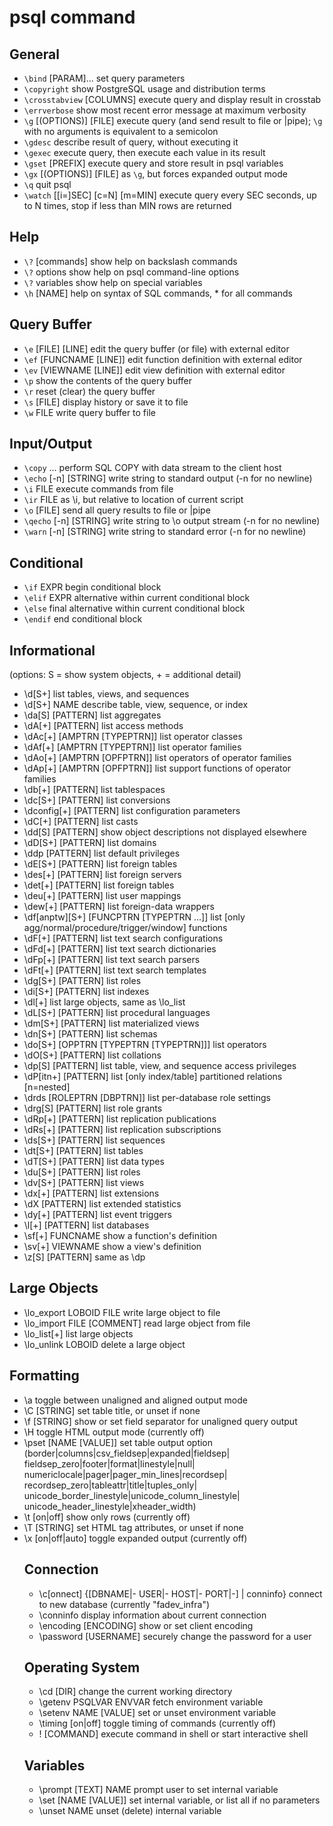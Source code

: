 # psql command

## General
  - `\bind` [PARAM]...       set query parameters
  - `\copyright`             show PostgreSQL usage and distribution terms
  - `\crosstabview` [COLUMNS] execute query and display result in crosstab
  - `\errverbose`            show most recent error message at maximum verbosity
  - `\g` [(OPTIONS)] [FILE]  execute query (and send result to file or |pipe);
                         `\g` with no arguments is equivalent to a semicolon
  - `\gdesc`                 describe result of query, without executing it
  - `\gexec`                 execute query, then execute each value in its result
  - `\gset` [PREFIX]         execute query and store result in psql variables
  - `\gx` [(OPTIONS)] [FILE] as `\g`, but forces expanded output mode
  - `\q`                     quit psql
  - `\watch` [[i=]SEC] [c=N] [m=MIN]
                         execute query every SEC seconds, up to N times,
                         stop if less than MIN rows are returned

## Help
  - `\?` [commands]          show help on backslash commands
  - `\?` options             show help on psql command-line options
  - `\?` variables           show help on special variables
  - `\h` [NAME]              help on syntax of SQL commands, * for all commands

## Query Buffer
  - `\e` [FILE] [LINE]       edit the query buffer (or file) with external editor
  - `\ef` [FUNCNAME [LINE]]  edit function definition with external editor
  - `\ev` [VIEWNAME [LINE]]  edit view definition with external editor
  - `\p`                     show the contents of the query buffer
  - `\r`                     reset (clear) the query buffer
  - `\s` [FILE]              display history or save it to file
  - `\w` FILE                write query buffer to file

## Input/Output
  - `\copy` ...              perform SQL COPY with data stream to the client host
  - `\echo` [-n] [STRING]    write string to standard output (-n for no newline)
  - `\i` FILE                execute commands from file
  - `\ir` FILE               as \i, but relative to location of current script
  - `\o` [FILE]              send all query results to file or |pipe
  - `\qecho` [-n] [STRING]   write string to \o output stream (-n for no newline)
  - `\warn` [-n] [STRING]    write string to standard error (-n for no newline)

## Conditional
  - `\if` EXPR               begin conditional block
  - `\elif` EXPR             alternative within current conditional block
  - `\else`                  final alternative within current conditional block
  - `\endif`                 end conditional block

## Informational
  (options: S = show system objects, + = additional detail)
  - \d[S+]                 list tables, views, and sequences
  - \d[S+]  NAME           describe table, view, sequence, or index
  - \da[S]  [PATTERN]      list aggregates
  - \dA[+]  [PATTERN]      list access methods
  - \dAc[+] [AMPTRN [TYPEPTRN]]  list operator classes
  - \dAf[+] [AMPTRN [TYPEPTRN]]  list operator families
  - \dAo[+] [AMPTRN [OPFPTRN]]   list operators of operator families
  - \dAp[+] [AMPTRN [OPFPTRN]]   list support functions of operator families
  - \db[+]  [PATTERN]      list tablespaces
  - \dc[S+] [PATTERN]      list conversions
  - \dconfig[+] [PATTERN]  list configuration parameters
  - \dC[+]  [PATTERN]      list casts
  - \dd[S]  [PATTERN]      show object descriptions not displayed elsewhere
  - \dD[S+] [PATTERN]      list domains
  - \ddp    [PATTERN]      list default privileges
  - \dE[S+] [PATTERN]      list foreign tables
  - \des[+] [PATTERN]      list foreign servers
  - \det[+] [PATTERN]      list foreign tables
  - \deu[+] [PATTERN]      list user mappings
  - \dew[+] [PATTERN]      list foreign-data wrappers
  - \df[anptw][S+] [FUNCPTRN [TYPEPTRN ...]]
                         list [only agg/normal/procedure/trigger/window] functions
  - \dF[+]  [PATTERN]      list text search configurations
  - \dFd[+] [PATTERN]      list text search dictionaries
  - \dFp[+] [PATTERN]      list text search parsers
  - \dFt[+] [PATTERN]      list text search templates
  - \dg[S+] [PATTERN]      list roles
  - \di[S+] [PATTERN]      list indexes
  - \dl[+]                 list large objects, same as \lo_list
  - \dL[S+] [PATTERN]      list procedural languages
  - \dm[S+] [PATTERN]      list materialized views
  - \dn[S+] [PATTERN]      list schemas
  - \do[S+] [OPPTRN [TYPEPTRN [TYPEPTRN]]]
                         list operators
  - \dO[S+] [PATTERN]      list collations
  - \dp[S]  [PATTERN]      list table, view, and sequence access privileges
  - \dP[itn+] [PATTERN]    list [only index/table] partitioned relations [n=nested]
  - \drds [ROLEPTRN [DBPTRN]] list per-database role settings
  - \drg[S] [PATTERN]      list role grants
  - \dRp[+] [PATTERN]      list replication publications
  - \dRs[+] [PATTERN]      list replication subscriptions
  - \ds[S+] [PATTERN]      list sequences
  - \dt[S+] [PATTERN]      list tables
  - \dT[S+] [PATTERN]      list data types
  - \du[S+] [PATTERN]      list roles
  - \dv[S+] [PATTERN]      list views
  - \dx[+]  [PATTERN]      list extensions
  - \dX     [PATTERN]      list extended statistics
  - \dy[+]  [PATTERN]      list event triggers
  - \l[+]   [PATTERN]      list databases
  - \sf[+]  FUNCNAME       show a function's definition
  - \sv[+]  VIEWNAME       show a view's definition
  - \z[S]   [PATTERN]      same as \dp

## Large Objects
  - \lo_export LOBOID FILE write large object to file
  - \lo_import FILE [COMMENT]
                         read large object from file
  - \lo_list[+]            list large objects
  - \lo_unlink LOBOID      delete a large object

## Formatting
  - \a                     toggle between unaligned and aligned output mode
  - \C [STRING]            set table title, or unset if none
  - \f [STRING]            show or set field separator for unaligned query output
  - \H                     toggle HTML output mode (currently off)
  - \pset [NAME [VALUE]]   set table output option
                         (border|columns|csv_fieldsep|expanded|fieldsep|
                         fieldsep_zero|footer|format|linestyle|null|
                         numericlocale|pager|pager_min_lines|recordsep|
                         recordsep_zero|tableattr|title|tuples_only|
                         unicode_border_linestyle|unicode_column_linestyle|
                         unicode_header_linestyle|xheader_width)
  - \t [on|off]            show only rows (currently off)
  - \T [STRING]            set HTML <table> tag attributes, or unset if none
  - \x [on|off|auto]       toggle expanded output (currently off)

## Connection
  - \c[onnect] {[DBNAME|- USER|- HOST|- PORT|-] | conninfo}
                         connect to new database (currently "fadev_infra")
  - \conninfo              display information about current connection
  - \encoding [ENCODING]   show or set client encoding
  - \password [USERNAME]   securely change the password for a user

## Operating System
  - \cd [DIR]              change the current working directory
  - \getenv PSQLVAR ENVVAR fetch environment variable
  - \setenv NAME [VALUE]   set or unset environment variable
  - \timing [on|off]       toggle timing of commands (currently off)
  - \! [COMMAND]           execute command in shell or start interactive shell

## Variables
  - \prompt [TEXT] NAME    prompt user to set internal variable
  - \set [NAME [VALUE]]    set internal variable, or list all if no parameters
  - \unset NAME            unset (delete) internal variable
